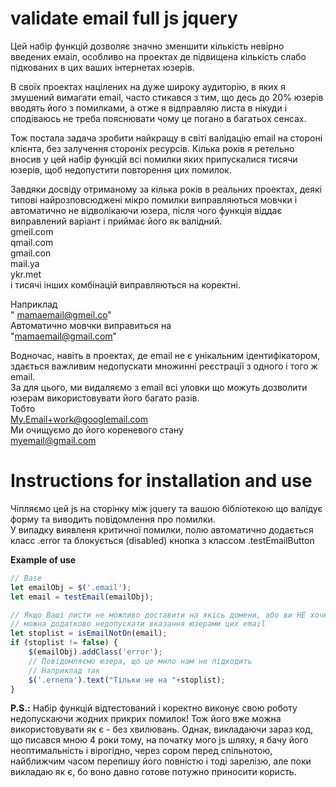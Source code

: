 # validate email full js jquery

Цей набір функцій дозволяє значно зменшити кількість невірно введених емаіл, особливо на проектах де підвищена кількість слабо підкованих в цих ваших інтернетах юзерів.  

В своїх проектах націлених на дуже широку аудиторію, в яких я змушений вимагати email, часто стикався з тим, що десь до 20% юзерів вводять його з помилками, а отже я відправляю листа в нікуди і сподіваюсь не треба пояснювати чому це погано в багатьох сенсах.  

Тож постала задача зробити найкращу в світі валідацію email на стороні клієнта, без залучення стороніх ресурсів. Кілька років я ретельно вносив у цей набір функцій всі помилки яких припускалися тисячи юзерів, щоб недопустити  повторення цих помилок.  

Завдяки досвіду отриманому за кілька років в реальних проектах, деякі типові найрозповсюджені мікро помилки виправляються мовчки і автоматично не відволікаючи юзера, після чого функція віддає виправлений варіант і приймає його як валідний.  
gmeil.com  
qmail.com  
gmail.con  
mail.ya  
ykr.met  
і тисячі інших комбінацій виправляються на коректні.  

Наприклад  
" mamaemail@gmeil.co"  
Автоматично мовчки виправиться на  
"mamaemail@gmail.com"  

Водночас, навіть в проектах, де email не є унікальним ідентифікатором, здається важливим недопускати множинні реєстрації з одного і того ж email.  
За для цього, ми видаляємо з email всі уловки що можуть дозволити юзерам використовувати його багато разів.  
Тобто  
My.Email+work@googlemail.com  
Ми очищуємо до його кореневого стану  
myemail@gmail.com  


# Instructions for installation and use
Чіпляємо цей js на сторінку між jquery та вашою бібліотекою що валідує форму та виводить повідомлення про помилки.  
У випадку виявленя критичної помилки, полю автоматично додається класс .error та блокується (disabled) кнопка з классом .testEmailButton  


**Example of use**
```js
// Base
let emailObj = $('.email');
let email = testEmail(emailObj);

// Якщо Ваші листи не можливо доставити на якісь домени, або ви НЕ хочете доставляти на них
// можна додатково недопускати вказання юзерами цих email
let stoplist = isEmailNotOn(email);
if (stoplist != false) {
    $(emailObj).addClass('error');
    // Повідомляємо юзера, що це мило нам не підходить
    // Наприклад так
    $('.ernena').text("Тільки не на "+stoplist);
}

```

**P.S.:** Набір функцій відтестований і коректно виконує свою роботу недопускаючи жодних прикрих помилок! Тож його вже можна використовувати як є - без хвилювань. Однак, викладаючи зараз код, що писався мною 4 роки тому, на початку мого js шляху, я бачу його неоптимальність і вірогідно, через сором перед спільнотою, найближчим часом перепишу його повністю і тоді зарелізю, але поки викладаю як є, бо воно давно готове потужно приносити користь.  
